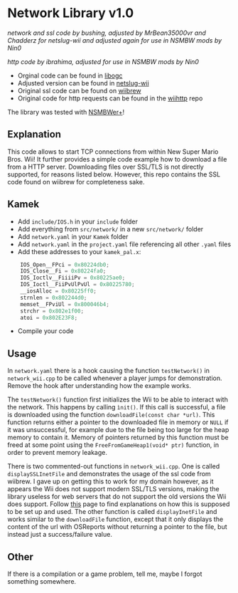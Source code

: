 # Network Library v1.0
*network and ssl code by bushing, adjusted by MrBean35000vr and Chadderz for netslug-wii and adjusted again for use in NSMBW mods by Nin0*

*http code by ibrahima, adjusted for use in NSMBW mods by Nin0*

- Orginal code can be found in [libogc](https://github.com/devkitPro/libogc/blob/master/libogc/network_wii.c)
- Adjusted version can be found in [netslug-wii](https://github.com/MrBean35000vr/netslug-wii/blob/master/modules/netslug_main/network_wii.c)
- Original ssl code can be found on [wiibrew](https://wiibrew.org/wiki//dev/net/ssl/code)
- Original code for http requests can be found in the [wiihttp](https://github.com/ibrahima/wiihttp/tree/master) repo


The library was tested with [NSMBWer+](https://github.com/Developers-Collective/NSMBWerPlus)!

## Explanation
This code allows to start TCP connections from within New Super Mario Bros. Wii! It further provides a simple code example how to download a file from a HTTP server. Downloading files over SSL/TLS is not directly supported, for reasons listed below. However, this repo contains the SSL code found on wiibrew for completeness sake.

## Kamek
- Add `include/IOS.h` in your `include` folder
- Add everything from `src/network/` in a new `src/network/` folder
- Add `network.yaml` in your `Kamek` folder
- Add `network.yaml` in the `project.yaml` file referencing all other `.yaml` files
- Add these addresses to your `kamek_pal.x`:
```cpp
	IOS_Open__FPci = 0x80224db0;
	IOS_Close__Fi = 0x80224fa0;
	IOS_Ioctlv__FiiiiPv = 0x80225ae0;
	IOS_Ioctl__FiiPvUlPvUl = 0x80225780;
	__iosAlloc = 0x80225ff0;
	strnlen = 0x802244d0;
	memset__FPviUl = 0x800046b4;
	strchr = 0x802e1f00;
	atoi = 0x802E23F8;
```
- Compile your code

## Usage
In `network.yaml` there is a hook causing the function `testNetwork()` in `network_wii.cpp` to be called whenever a player jumps for demonstration. Remove the hook after understanding how the example works.

The `testNetwork()` function first initializes the Wii to be able to interact with the network. This happens by calling `ìnit()`. If this call is successful, a file is downloaded using the function `downloadFile(const char *url)`. This function returns either a pointer to the downloaded file in memory or `NULL` if it was unsuccessful, for example due to the file being too large for the heap memory to contain it. Memory of pointers returned by this function must be freed at some point using the `FreeFromGameHeap1(void* ptr)` function, in order to prevent memory leakage.

There is two commented-out functions in `network_wii.cpp`. One is called `displaySSLInetFile` and demonstrates the usage of the ssl code from wiibrew. I gave up on getting this to work for my domain however, as it appears the Wii does not support modern SSL/TLS versions, making the library useless for web servers that do not support the old versions the Wii does support. Follow [this](https://wiibrew.org/wiki//dev/net/ssl) page to find explanations on how this is supposed to be set up and used. The other function is called `displayInetFile` and works similar to the `downloadFile` function, except that it only displays the content of the url with OSReports without returning a pointer to the file, but instead just a success/failure value.

## Other
If there is a compilation or a game problem, tell me, maybe I forgot something somewhere.
